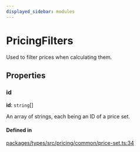 ```yaml
---
displayed_sidebar: modules
---
```


# PricingFilters

Used to filter prices when calculating them.

## Properties

### id

 **id**: `string`[]

An array of strings, each being an ID of a price set.

#### Defined in

[packages/types/src/pricing/common/price-set.ts:34](https://github.com/medusajs/medusa/blob/0350eeb0a1/packages/types/src/pricing/common/price-set.ts#L34)
